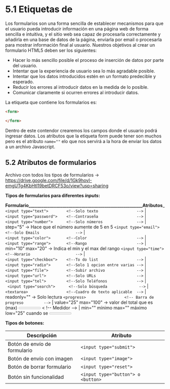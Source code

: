# **5.1 Etiquetas de**

Los formularios son una forma sencilla de establecer mecanismos para que el usuario pueda introducir información en una página web de forma sencilla e intuitiva, y el sitio web sea capaz de procesarla correctamente y añadirla en una base de datos de la página, enviarla por email o procesarla para mostrar información final al usuario.
Nuestros objetivos al crear un formulario HTML5 deben ser los siguientes:
* Hacer lo más sencillo posible el proceso de inserción de datos por parte del usuario.
* Intentar que la experiencia de usuario sea lo más agradable posible.
* Intentar que los datos introducidos estén en un formato predecible y esperado.
* Reducir los errores al introducir datos en la medida de lo posible.
* Comunicar claramente si ocurren errores al introducir datos.

La etiqueta que contiene los formularios es:

```html
<form> 

</form>
```
Dentro de este contendor crearemos los campos donde el usuario podrá ingresar datos.
Los atributos que la etiqueta form puede tener son muchos pero es el atributo `name=""` elo que nos servirá a la hora de enviar los datos a un archivo Javascript.

## **5.2 Atributos de formularios**
Archivo con todos los tipos de formularios → https://drive.google.com/file/d/1Gk9hovI-emgUTg4KbHtl19betDRCF53o/view?usp=sharing 

**Tipos de formularios para diferentes *inputs*:**

______________________Formulario______________________________________________________Atributos_______________________
    `<input type="text">        <!--Solo texto                 -->`	|	  
    `<input type="password">    <!--Contraseña                 -->`	|	
    `<input type="number">      <!--Solo números               -->`	|	step="5" -> Hace que el número aumente de 5 en 5
    `<input type="email">       <!--Solo Emails                -->`	|	
    `<input type="color">       <!--Color           		   -->`	|	
    `<input type="range">       <!--Rango            		   -->`	|	min="10" max="20" -> Indica el min y el max del rango
    `<input type="time">        <!--Horario            		   -->`	|	
    `<input type="checkbox">    <!--To do list            	   -->`	|	
    `<input type="radio">       <!--Solo 1 opcion entre varias -->`	|	
    `<input type="file">        <!--Subir archivo              -->`	|	    
    `<input type="url">         <!--Solo URLs            	   -->`	|	
    `<input type="tel">         <!--Solo Teléfonos             -->`	|	
   ` <input type="search">      <!--Solo búsqueda              -->`	|	
    `<textarea>	   			    <!--Cuadro de texto aplicable  -->`	|	readonly="" -> Solo lectura
    `<progress>      		    <!-- Barra de progreso         -->` |	value="25" max="100" -> valor del total que es (max)
	<meter> </meter>            < !-- Medidor                  -->  |	min="" mínimo max="" máximo low="25" cuando se 
	<meter>          		    <!-- Medidor                   -->  |	considera bajo high="75" cuando se considera alto    <meter>       		         <!-- Medidor                   -->  |   optimum="100" El valor óptimo value="75" valor de 
	<meter>       		        <!-- Medidor                   -->  |	la barra

**Tipos de botones:**

| **Descripción** |                        **Atributo**            | 
|--------------- |--------            | 
| Botón de envío de formulario |                        `<input type="submit">           `            | 
|   Botón de envío con imagen  |                        `<input type="image">            `            |  
|  Botón de borrar formulario  |                        `<input type="reset">            `            |   
|    Botón sin funcionalidad   |                  `<input type="button"> o <button>`                  |  
